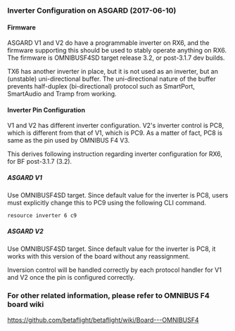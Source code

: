 ### Inverter Configuration on ASGARD (2017-06-10)

#### Firmware

ASGARD V1 and V2 do have a programmable inverter on RX6, and the firmware supporting this should be used to stably operate anything on RX6. The firmware is OMNIBUSF4SD target release 3.2, or post-3.1.7 dev builds.

TX6 has another inverter in place, but it is not used as an inverter, but an (unstable) uni-directional buffer.
The uni-directional nature of the buffer prevents half-duplex (bi-directional) protocol such as SmartPort, SmartAudio and Tramp from working.

#### Inverter Pin Configuration

V1 and V2 has different inverter configuration. V2's inverter control is PC8, which is different from that of V1, which is PC9. As a matter of fact, PC8 is same as the pin used by OMNIBUS F4 V3.

This derives following instruction regarding inverter configuration for RX6, for BF post-3.1.7 (3.2).

##### ASGARD V1
Use OMNIBUSF4SD target.
Since default value for the inverter is PC8, users must explicitly change this to PC9 using the following CLI command.
```
resource inverter 6 c9
```
##### ASGARD V2
Use OMNIBUSF4SD target.
Since default value for the inverter is PC8, it works with this version of the board without any reassignment.

Inversion control will be handled correctly by each protocol handler for V1 and V2 once the pin is configured correctly.

### For other related information, please refer to OMNIBUS F4 board wiki

https://github.com/betaflight/betaflight/wiki/Board---OMNIBUSF4